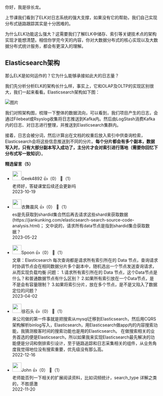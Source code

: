 你好，我是徐长龙。

上节课我们看到了ELK对日志系统的强大支撑，如果没有它的帮助，我们自己实现分布式链路跟踪其实是十分困难的。

为什么ELK功能这么强大？这需要我们了解ELK中储存、索引等关键技术点的架构实现才能想清楚。相信你学完今天的内容，你对大数据分布式的核心实现以及大数据分布式统计服务，都会有更深入的理解。

## Elasticsearch架构

那么ELK是如何运作的？它为什么能够承接如此大的日志量？

我们先分析分析ELK的架构长什么样，事实上，它和OLAP及OLTP的实现区别很大，我们一起来看看。Elasticsearch架构如下图：

![图片](https://static001.geekbang.org/resource/image/0d/cc/0d954e660d80ae00854f29955c6168cc.jpg?wh=1920x1357 "整体的数据流向图")

我们对照架构图，梳理一下整体的数据流向，可以看到，我们项目产生的日志，会通过Filebeat或Rsyslog收集将日志推送到Kafka内。然后由LogStash消费Kafka内的日志、对日志进行整理，并推送到Elasticsearch集群内。

接着，日志会被分词，然后计算出在文档的权重后放入索引中供查询检索，Elasticsearch会将这些信息推送到不同的分片。**每个分片都会有多个副本，数据写入时，只有大部分副本写入成功了，主分片才会对索引进行落地（需要你回忆下分布式写一致知识）**。
<div><strong>精选留言（5）</strong></div><ul>
<li><img src="" width="30px"><span>Geek4892</span> 👍（0） 💬（1）<div>老师好，答疑课堂后续还会更新吗</div>2023-10-19</li><br/><li><img src="https://static001.geekbang.org/account/avatar/00/11/4e/cf/21bea6bb.jpg" width="30px"><span>衣舞晨风</span> 👍（0） 💬（1）<div>es是先获取到shardid集合然后再去请求这些shard来获取数据(https:&#47;&#47;jiankunking.com&#47;elasticsearch-search-source-code-analysis.html)；
文中说的，请求所有data节点是指到shardid集合获取数据？</div>2023-05-22</li><br/><li><img src="https://static001.geekbang.org/account/avatar/00/1d/e7/8e/318cfde0.jpg" width="30px"><span>Spoon</span> 👍（0） 💬（1）<div>文章：Elasticsearch 每次查询都是请求所有索引所在的 Data 节点，查询请求时协调节点会在相同数据分片多个副本中，随机选出一个节点发送查询请求，从而实现负载均衡
问题：
1.请求所有索引所在的 Data 节点，这个Data节点是什么？和普通数据节点有什么区别？
2.如果所有索引放在一个Data节点，是不是会有容量限制？
3.如果将索引分片，放在多个节点，是不是又陷入了数据定位的问题？
</div>2023-04-02</li><br/><li><img src="https://static001.geekbang.org/account/avatar/00/0f/ce/6d/530df0dd.jpg" width="30px"><span>徐石头</span> 👍（0） 💬（1）<div>来公司做的第一件事就是把搜索从mysql迁移到Elasticsearch，然后用CQRS架构解析binlog写入，Elasticsearch，用Elasticsearch做app内的内容搜索功能，我猜测极客时间的搜索功能也是用的Elasticsearch。
在做搜索相关的业务首选的便是Elasticsearch，所以如果我来实现Elasticsearch最先解决的功能便是分词和倒排索引设计，至于链路追踪和日志采集相关的组件，从业务角度我觉得地位没有搜索重要，优先级没有那么高。</div>2022-12-16</li><br/><li><img src="https://static001.geekbang.org/account/avatar/00/0f/d0/b4/a6c27fd0.jpg" width="30px"><span>John</span> 👍（0） 💬（1）<div>老师能否列一下相关的扩展阅读资料，比如词频统计，search_type 详解之类的，不胜感激</div>2022-11-20</li><br/>
</ul>